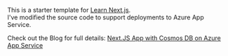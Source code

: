 This is a starter template for [Learn Next.js](https://nextjs.org/learn). 
<br/>
I've modified the source code to support deployments to Azure App Service.

Check out the  Blog for full details: [Next.JS App with Cosmos DB on Azure App Service](https://parveensingh.com/next-js-node-app-with-cosmos-db//)
